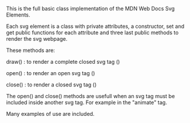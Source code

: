 
This is the full basic class implementation of the MDN Web Docs Svg Elements.

Each svg element is a class with private attributes, a constructor, set and get public functions for each attribute
and three last public methods to render the svg webpage.

These methods are:

draw() : to render a complete closed svg tag (<circle cx="50" cy="50" r="50" style="fill:red;" />)

open() : to render an open svg tag (<circle cx="50" cy="50" r="50" style="fill:red;" >)

close() : to render a closed svg tag (</circle>)

The open() and close() methods are usefull when an svg tag must be included inside another svg tag. 
For example in the "animate" tag.

Many examples of use are included.
  
